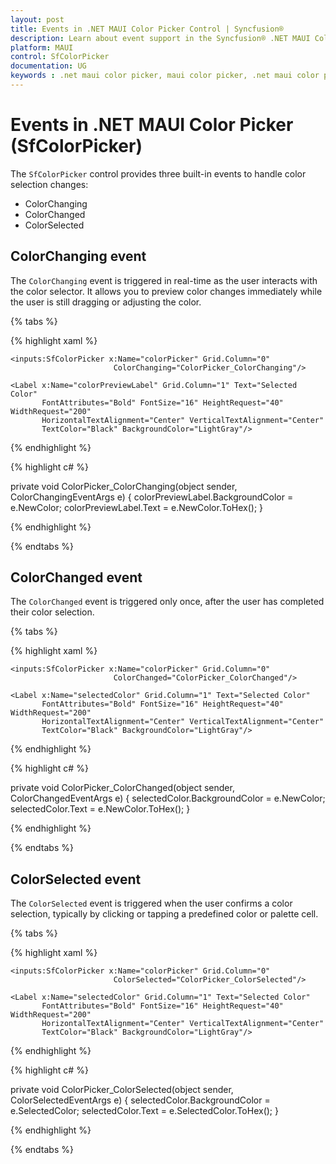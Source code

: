 ```yaml
---
layout: post
title: Events in .NET MAUI Color Picker Control | Syncfusion®
description: Learn about event support in the Syncfusion® .NET MAUI Color Picker (SfColorPicker) control, its elements, and more.
platform: MAUI
control: SfColorPicker
documentation: UG
keywords : .net maui color picker, maui color picker, .net maui color picker control, maui color picker control, color palette, spectrum, palette.
---
```


# Events in .NET MAUI Color Picker (SfColorPicker)

The `SfColorPicker` control provides three built-in events to handle color selection changes:

* ColorChanging
* ColorChanged
* ColorSelected

## ColorChanging event

The `ColorChanging` event is triggered in real-time as the user interacts with the color selector. It allows you to preview color changes immediately while the user is still dragging or adjusting the color.

 {% tabs %}

{% highlight xaml %}

<Grid ColumnDefinitions="*,Auto">
    
    <inputs:SfColorPicker x:Name="colorPicker" Grid.Column="0"
                           ColorChanging="ColorPicker_ColorChanging"/>

    <Label x:Name="colorPreviewLabel" Grid.Column="1" Text="Selected Color" 
           FontAttributes="Bold" FontSize="16" HeightRequest="40" WidthRequest="200" 
           HorizontalTextAlignment="Center" VerticalTextAlignment="Center"
           TextColor="Black" BackgroundColor="LightGray"/>

</Grid>

{% endhighlight %}

{% highlight c# %}

private void ColorPicker_ColorChanging(object sender, ColorChangingEventArgs e)
{
    colorPreviewLabel.BackgroundColor = e.NewColor;
    colorPreviewLabel.Text = e.NewColor.ToHex();
}

{% endhighlight %}

{% endtabs %}

## ColorChanged event

The `ColorChanged` event is triggered only once, after the user has completed their color selection.

{% tabs %}

{% highlight xaml %}

<Grid ColumnDefinitions="*,Auto">
    
    <inputs:SfColorPicker x:Name="colorPicker" Grid.Column="0"
                           ColorChanged="ColorPicker_ColorChanged"/>

    <Label x:Name="selectedColor" Grid.Column="1" Text="Selected Color" 
           FontAttributes="Bold" FontSize="16" HeightRequest="40" WidthRequest="200" 
           HorizontalTextAlignment="Center" VerticalTextAlignment="Center"
           TextColor="Black" BackgroundColor="LightGray"/>

</Grid>

{% endhighlight %}

{% highlight c# %}

private void ColorPicker_ColorChanged(object sender, ColorChangedEventArgs e)
{
    selectedColor.BackgroundColor = e.NewColor;
    selectedColor.Text = e.NewColor.ToHex();
}

{% endhighlight %}

{% endtabs %}

## ColorSelected event

The `ColorSelected` event is triggered when the user confirms a color selection, typically by clicking or tapping a predefined color or palette cell.

{% tabs %}

{% highlight xaml %}

<Grid ColumnDefinitions="*,Auto">
    
    <inputs:SfColorPicker x:Name="colorPicker" Grid.Column="0"
                           ColorSelected="ColorPicker_ColorSelected"/>

    <Label x:Name="selectedColor" Grid.Column="1" Text="Selected Color" 
           FontAttributes="Bold" FontSize="16" HeightRequest="40" WidthRequest="200" 
           HorizontalTextAlignment="Center" VerticalTextAlignment="Center"
           TextColor="Black" BackgroundColor="LightGray"/>

</Grid>

{% endhighlight %}

{% highlight c# %}

private void ColorPicker_ColorSelected(object sender, ColorSelectedEventArgs e)
{
    selectedColor.BackgroundColor = e.SelectedColor;
    selectedColor.Text = e.SelectedColor.ToHex();
}

{% endhighlight %}

{% endtabs %}